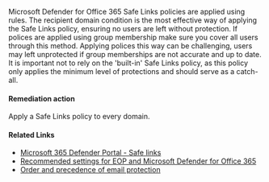 Microsoft Defender for Office 365 Safe Links policies are applied using rules. The recipient domain condition is the most effective way of applying the Safe Links policy, ensuring no users are left without protection. If polices are applied using group membership make sure you cover all users through this method. Applying polices this way can be challenging, users may left unprotected if group memberships are not accurate and up to date. It is important not to rely on the 'built-in' Safe Links policy, as this policy only applies the minimum level of protections and should serve as a catch-all.

#### Remediation action
Apply a Safe Links policy to every domain.

#### Related Links

* [Microsoft 365 Defender Portal - Safe links](https://security.microsoft.com/safelinksv2) 
* [Recommended settings for EOP and Microsoft Defender for Office 365](https://aka.ms/orca-atpp-docs-7) 
* [Order and precedence of email protection](https://aka.ms/orca-atpp-docs-4)
